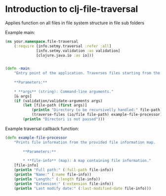 # Introduction to clj-file-traversal

Applies function on all files in file system structure in file sub folders

Example main:

```clojure
(ns your.namespace.file-traversal
    (:require [info.setmy.traversal :refer :all]
              [info.setmy.validation :as validation]
              [clojure.java.io :as io]))


(defn -main
    "Entry point of the application. Traverses files starting from the specified root path.
  
    **Parameters:**
  
    * **args** (string): Command-line arguments."
    [& args]
    (if (validation/validate-arguments args)
        (let [file-path (first args)]
            (println "Directory to be recursivelly handled:" file-path)
            (traverse-files (io/file file-path) example-file-processor))
        (println "Directori is not passed")))
```

Example traversal callback function:

```clojure
(defn example-file-processor
    "Prints file information from the provided file information map.
    
        **Parameters:**
    
        * **file-info** (map): A map containing file information."
    [file-info]
    (println "Full path:" (:full-path file-info))
    (println "Name:" (:name file-info))
    (println "Length:" (:length file-info))
    (println "Extension:" (:extension file-info))
    (println "Last modify date:" (:last-modified-date file-info)))
```
